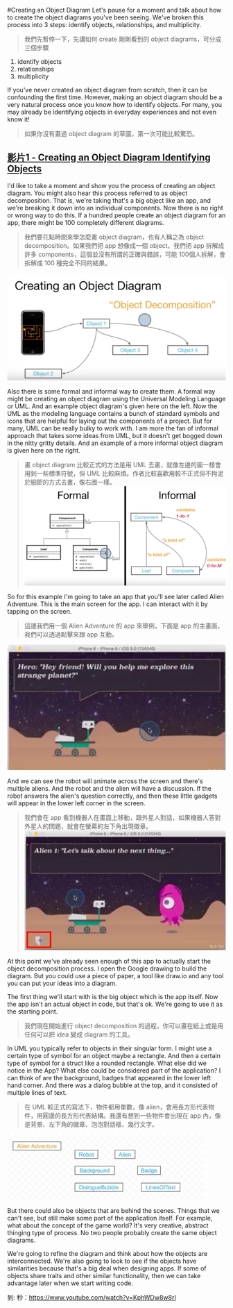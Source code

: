 #Creating an Object Diagram
Let's pause for a moment and talk about how to create the object diagrams you've been seeing. We've broken this process into 3 steps: identify objects, relationships, and multiplicity.
>我們先暫停一下，先講如何 create 剛剛看到的 object diagrams，可分成三個步驟 
1. identify objects 
2. relationships 
3. multiplicity


If you've never created an object diagram from scratch, then it can be confounding the first time. However, making an object diagram should be a very natural process once you know how to identify objects. For many, you may already be identifying objects in everyday experiences and not even know it!
>如果你沒有畫過 object diagram 的草圖，第一次可能比較驚恐。

## [影片1 - Creating an Object Diagram Identifying Objects ](https://www.youtube.com/watch?v=dQFb_Ws6s64)

I'd like to take a moment and show you the process of  creating an object diagram. You might also hear this process referred to as object decomposition. That is, we're taking that's a big object like an app, and we're breaking it down into an individual components. Now there is no right or wrong way to do this. If a hundred people create an object diagram for an app, there might be 100 completely different diagrams.
>我們要花點時間來學怎麼畫 object diagram，也有人稱之為 object decomposition。如果我們把 app 想像成一個 object，我們把 app 拆解成許多 components，這個並沒有所謂的正確與錯誤，可能 100個人拆解，會拆解成 100 種完全不同的結果。

![](/assets/creatingAnObjectDiagram_1.png)

Also there is some formal and informal way to create them. A formal way might be creating an object diagram using the Universal Modeling Language or UML. And an example object diagram's given here on the left. Now the UML as the modeling language contains a bunch of standard symbols and icons that are helpful for laying out the components of a project. But for many, UML can be really bulky to work with. I am more the fan of informal approach that takes some ideas from UML, but it doesn't get bogged down in the nitty gritty details. And an example of a more informal object diagram is given here on the right.
>畫 object diagram 比較正式的方法是用 UML 去畫，就像左邊的圖一樣會用到一些標準符號，但 UML 比較麻煩。作者比較喜歡用較不正式但不拘泥於細節的方式去畫，像右圖一樣。
![](/assets/creatingAnObjectDiagram_2.png)

So for this example I'm going to take an app that you'll see later called Alien Adventure. This is the main screen  for the app. I can interact with it by tapping on the screen.
>這邊我們用一個 Alien Adventure 的 app 來舉例，下面是 app 的主畫面，我們可以透過點擊來跟 app 互動。

![](/assets/creatingAnObjectDiagram_3.png)

And we can see the robot will animate across the screen and there's multiple aliens. And the robot and the alien will have a discussion. If the robot answers the alien's question correctly, and then these little gadgets will appear in the lower left corner in the screen.
> 我們會在 app 看到機器人在畫面上移動，跟外星人對話，如果機器人答對外星人的問題，就會在螢幕的左下角出現徽章。
![](/assets/creatingAnObjectDiagram_4.png)

At this point we've already seen enough of this app to actually start the object decomposition process. I open the Google drawing to build the diagram. But you could use a piece of paper, a tool like draw.io and any tool you can put your ideas into a diagram.

The first thing we'll start with is the big object which is the app itself. Now the app isn't an actual object in code, but that's ok. We're going to use it as the starting point.
>我們現在開始進行 object decomposition 的過程，你可以畫在紙上或是用任何可以把 idea 變成 diagram 的工具。

In UML you typically refer to objects in their singular form. I might use a certain type of symbol for an object maybe a rectangle. And then a certain type of symbol for a struct like a rounded rectangle. What else did we notice in the App? What else could be considered part of the application? I can think of are the background, badges that appeared in the lower left hand corner. And there was a dialog bubble at the top, and it consisted of  multiple lines of text. 
>在 UML 較正式的寫法下，物件都用單數，像 alien，會用長方形代表物件，用圓邊的長方形代表結構。我還有想到一些物件會出現在 app 內，像是背景、左下角的徽章、泡泡對話框、幾行文字。

![](/assets/creatingAnObjectDiagram_5.png)

But there could also be objects that are behind the scenes. Things that we can't see, but still make some part of the application itself. For example, what about the concept of the game world? It's very creative, abstract thinging type of process. No two people probably  create the same object diagrams.

We're going to refine the diagram and think about how the objects are interconnected. We're also going to look to see if the objects have similarities because that's a big deal when designing apps. If some of objects share traits and other similar functionality, then we can take advantage later when we start writing code.

到: 秒：https://www.youtube.com/watch?v=KphWDw8w8rI



